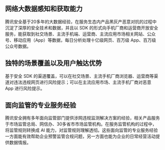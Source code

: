 
## 网络大数据感知和获取能力
腾讯安全基于20多年的大数据经验，在服务生态内产品黑灰产恶意对抗的过程中沉淀了深厚的安全技术和数据，并且以 SDK 的形式向手机厂商和运营商开放安全服务，能获取到社交场景、主流手机端、运营商、主流应用市场相关网站、公众号、移动应用（App）等数据，每日分析处理十亿级网页、百万级 App、百万级公众号数据。

## 独特的场景覆盖以及用户触达优势
基于安全 SDK 的渠道覆盖，可以在社交场景、主流手机厂商浏览器、运营商等渠道对违法违规网页进行风险提示；可以在主流应用市场、主流手机厂商对恶意 App 进行风险提示。

## 面向监管的专业服务经验
腾讯安全拥有多年面向监管部门提供涉网违规监测解决方案的经验，相关产品服务于市场监管总局、网信办、30多省市市场监管机构。在服务监管机构的过程中，将监管规则转换成 AI 能力，对监管规则理解透彻。这些面向监管的专业服务经验一方面能有效帮助企业预警监管合规问题，另一方面也能为企业的日常经营活动提供数据情报。
